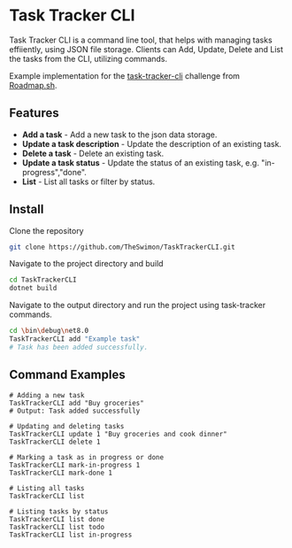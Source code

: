 # Task Tracker CLI
Task Tracker CLI is a command line tool, that helps with managing tasks effiiently, using JSON file storage. Clients can Add, Update, Delete and List the tasks from the CLI, utilizing commands.

Example implementation for the [task-tracker-cli](https://roadmap.sh/projects/task-tracker) challenge from [Roadmap.sh](roadmap.sh).

## Features
- **Add a task** - Add a new task to the json data storage.
- **Update a task description** - Update the description of an existing task.
- **Delete a task** - Delete an existing task.
- **Update a task status** - Update the status of an existing task, e.g. "in-progress","done".
- **List** - List all tasks or filter by status.


## Install
Clone the repository

```bash
git clone https://github.com/TheSwimon/TaskTrackerCLI.git
```

Navigate to the project directory and build
```bash
cd TaskTrackerCLI
dotnet build
```

Navigate to the output directory and run the project using task-tracker commands.
```bash
cd \bin\debug\net8.0
TaskTrackerCLI add "Example task" 
# Task has been added successfully.
```

## Command Examples
```cli
# Adding a new task
TaskTrackerCLI add "Buy groceries"
# Output: Task added successfully

# Updating and deleting tasks
TaskTrackerCLI update 1 "Buy groceries and cook dinner"
TaskTrackerCLI delete 1

# Marking a task as in progress or done
TaskTrackerCLI mark-in-progress 1
TaskTrackerCLI mark-done 1

# Listing all tasks
TaskTrackerCLI list

# Listing tasks by status
TaskTrackerCLI list done
TaskTrackerCLI list todo
TaskTrackerCLI list in-progress
```
